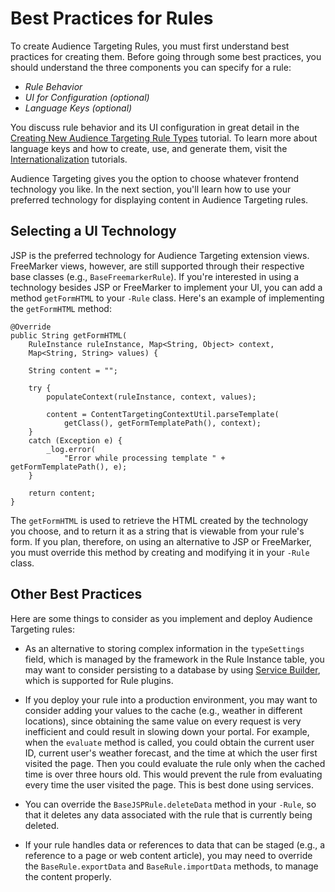 # Best Practices for Rules [](id=best-practices-for-rules)

To create Audience Targeting Rules, you must first understand best 
practices for creating them. Before going through some best practices, you
should understand the three components you can specify for a rule:

- *Rule Behavior*
- *UI for Configuration (optional)*
- *Language Keys (optional)*

You discuss rule behavior and its UI configuration in great detail in the
[Creating New Audience Targeting Rule Types](/develop/tutorials/-/knowledge_base/7-1/creating-new-audience-targeting-rule-types)
tutorial. To learn more about language keys and how to create, use, and generate
them, visit the
[Internationalization](/develop/tutorials/-/knowledge_base/7-1/internationalization)
tutorials.

Audience Targeting gives you the option to choose whatever frontend technology
you like. In the next section, you'll learn how to use your preferred technology
for displaying content in Audience Targeting rules.

## Selecting a UI Technology [](id=selecting-a-ui-technology)

JSP is the preferred technology for Audience Targeting extension views. FreeMarker views, however, are still supported through their respective base classes (e.g., `BaseFreemarkerRule`). If you're interested in using a technology besides JSP or FreeMarker to implement your UI, you can add a method `getFormHTML` to your `-Rule` class. Here's an example of implementing the `getFormHTML` method:

    @Override
    public String getFormHTML(
        RuleInstance ruleInstance, Map<String, Object> context,
        Map<String, String> values) {

        String content = "";

        try {
            populateContext(ruleInstance, context, values);

            content = ContentTargetingContextUtil.parseTemplate(
                getClass(), getFormTemplatePath(), context);
        }
        catch (Exception e) {
            _log.error(
                "Error while processing template " + getFormTemplatePath(), e);
        }

        return content;
    }

The `getFormHTML` is used to retrieve the HTML created by the technology you
choose, and to return it as a string that is viewable from your rule's form.
If you plan, therefore, on using an alternative to JSP or FreeMarker, you
must override this method by creating and modifying it in your `-Rule` class.

## Other Best Practices [](id=other-best-practices)

Here are some things to consider as you implement and deploy Audience Targeting
rules:

- As an alternative to storing complex information in the `typeSettings` field,
which is managed by the framework in the Rule Instance table, you may want to
consider persisting to a database by using 
[Service Builder](/develop/tutorials/-/knowledge_base/7-1/business-logic-and-data-access),
which is supported for Rule plugins. 

- If you deploy your rule into a production environment, you may want to
consider adding your values to the cache (e.g., weather in different locations),
since obtaining the same value on every request is very inefficient and could
result in slowing down your portal. For example, when the `evaluate` method is
called, you could obtain the current user ID, current user's weather forecast,
and the time at which the user first visited the page. Then you could evaluate
the rule only when the cached time is over three hours old. This would prevent
the rule from evaluating every time the user visited the page. This is best done
using services.

<!-- No code examples for adding values to cache because this is not implemented
in any custom rules yet. -Cody -->

- You can override the `BaseJSPRule.deleteData` method in your `-Rule`, so that
it deletes any data associated with the rule that is currently being deleted.

- If your rule handles data or references to data that can be staged (e.g., a
reference to a page or web content article), you may need to override the
`BaseRule.exportData` and `BaseRule.importData` methods, to manage the content
properly.
